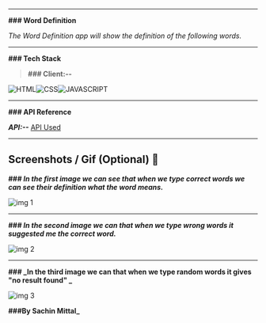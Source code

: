 <hr>

**### Word Definition**

_The Word Definition app will show the definition of the following words._

<hr>

**### Tech Stack**

> **### Client:--**

 ![HTML](https://camo.githubusercontent.com/5d3b0191832237fcbfc6d4497524e8bb547c6bfc9eafb738d5205c629d202067/68747470733a2f2f696d672e736869656c64732e696f2f62616467652f68746d6c352532302d2532334533344632362e7376673f267374796c653d666f722d7468652d6261646765266c6f676f3d68746d6c35266c6f676f436f6c6f723d7768697465)![CSS](https://camo.githubusercontent.com/5ed492db9c79ad5990eda7dc80923377f0e7096b18a4d1e9b86c8987dc0e5aa5/68747470733a2f2f696d672e736869656c64732e696f2f62616467652f637373332532302d2532333135373242362e7376673f267374796c653d666f722d7468652d6261646765266c6f676f3d63737333266c6f676f436f6c6f723d7768697465)![JAVASCRIPT](https://camo.githubusercontent.com/62d37abe760867620e0baea1066303719d630a82936837ba7bff6b0c754e3c9f/68747470733a2f2f696d672e736869656c64732e696f2f62616467652f6a6176617363726970742532302d2532333332333333302e7376673f267374796c653d666f722d7468652d6261646765266c6f676f3d6a617661736372697074266c6f676f436f6c6f723d253233463744463145)


<hr>

**### API Reference**

**_API:--_** [API Used](https://dictionaryapi.dev/)

<hr>

## Screenshots / Gif (Optional) 📸

**### _In the first image we can see that when we type correct words we can see their definition what the word means._**


![img 1](https://user-images.githubusercontent.com/91611648/156534831-12d79f00-6ebb-4de6-9985-d1f8ef2578ae.png)<hr>

**### _In the second image we can that when we type wrong words it suggested me the correct word._**

![img 2](https://user-images.githubusercontent.com/91611648/156534983-0bda1e29-2eb6-4745-8dec-9eb56577a613.png)<hr>

**### _In the third image we can  that when we type random words it gives "no result found" _**

![img 3](https://user-images.githubusercontent.com/91611648/156535094-1e5d1d6e-da2c-4378-9240-68cdb18f85c1.png)


**###By Sachin Mittal_**
